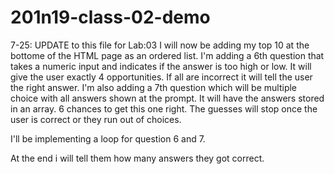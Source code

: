 # 201n19-class-02-demo

7-25: UPDATE to this file for Lab:03
I will now be adding my top 10 at the bottome of the HTML page as an ordered list.
I'm adding a 6th question that takes a numeric input and indicates if the answer is too high or low. It will give the user exactly 4 opportunities. If all are incorrect it will tell the user the right answer.
I'm also adding a 7th question which will be multiple choice with all answers shown at the prompt. It will have the answers stored in an array. 6 chances to get this one right. The guesses will stop once the user is correct or they run out of choices. 

I'll be implementing a loop for question 6 and 7.

At the end i will tell them how many answers they got correct.